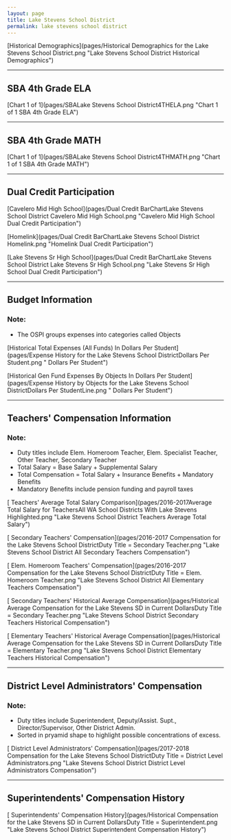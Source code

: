 ```yaml
---
layout: page
title: Lake Stevens School District
permalink: lake stevens school district
---
```



[Historical Demographics](pages/Historical Demographics for the Lake Stevens School District.png "Lake Stevens School District Historical Demographics")

___

## SBA 4th Grade ELA

[Chart 1 of 1](pages/SBALake Stevens School District4THELA.png "Chart 1 of 1 SBA 4th Grade ELA")


___

## SBA 4th Grade MATH

[Chart 1 of 1](pages/SBALake Stevens School District4THMATH.png "Chart 1 of 1 SBA 4th Grade MATH")


___

## Dual Credit Participation

[Cavelero Mid High School](pages/Dual Credit BarChartLake Stevens School District Cavelero Mid High School.png "Cavelero Mid High School Dual Credit Participation")

[Homelink](pages/Dual Credit BarChartLake Stevens School District Homelink.png "Homelink Dual Credit Participation")

[Lake Stevens Sr High School](pages/Dual Credit BarChartLake Stevens School District Lake Stevens Sr High School.png "Lake Stevens Sr High School Dual Credit Participation")


___

## Budget Information
### Note:
- The OSPI groups expenses into categories called Objects

[Historical Total Expenses (All Funds) In Dollars Per Student](pages/Expense History for the Lake Stevens School DistrictDollars Per Student.png " Dollars Per Student")

[Historical Gen Fund Expenses By Objects In Dollars Per Student](pages/Expense History by Objects for the Lake Stevens School DistrictDollars Per StudentLine.png " Dollars Per Student")


___

## Teachers' Compensation Information
### Note:
- Duty titles include Elem. Homeroom Teacher, Elem. Specialist Teacher, Other Teacher, Secondary Teacher
- Total Salary = Base Salary + Supplemental Salary
- Total Compensation = Total Salary + Insurance Benefits + Mandatory Benefits
- Mandatory Benefits include pension funding and payroll taxes

[ Teachers' Average Total Salary Comparison](pages/2016-2017Average Total Salary for TeachersAll WA School Districts With Lake Stevens Highlighted.png "Lake Stevens School District Teachers Average Total Salary")

[ Secondary Teachers' Compensation](pages/2016-2017 Compensation for the Lake Stevens School DistrictDuty Title = Secondary Teacher.png "Lake Stevens School District All Secondary Teachers Compensation")

[ Elem. Homeroom Teachers' Compensation](pages/2016-2017 Compensation for the Lake Stevens School DistrictDuty Title = Elem. Homeroom Teacher.png "Lake Stevens School District All Elementary Teachers Compensation")

[ Secondary Teachers' Historical Average Compensation](pages/Historical Average Compensation for the Lake Stevens SD in Current DollarsDuty Title = Secondary Teacher.png "Lake Stevens School District Secondary Teachers Historical Compensation")

[ Elementary Teachers' Historical Average Compensation](pages/Historical Average Compensation for the Lake Stevens SD in Current DollarsDuty Title = Elementary Teacher.png "Lake Stevens School District Elementary Teachers Historical Compensation")


___

## District Level Administrators' Compensation

### Note:
- Duty titles include Superintendent, Deputy/Assist. Supt., Director/Supervisor, Other District Admin.
- Sorted in pryamid shape to highlight possible concentrations of excess.

[ District Level Administrators' Compensation](pages/2017-2018 Compensation for the Lake Stevens School DistrictDuty Title = District Level Administrators.png "Lake Stevens School District District Level Administrators Compensation")


___

## Superintendents' Compensation History

[ Superintendents' Compensation History](pages/Historical Compensation for the Lake Stevens SD in Current DollarsDuty Title = Superintendent.png "Lake Stevens School District Superintendent Compensation History")

